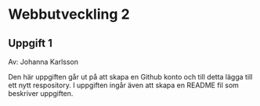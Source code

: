 # Webbutveckling 2

## Uppgift 1
Av: Johanna Karlsson

Den här uppgiften går ut på att skapa en Github konto och till detta lägga till ett nytt respository. I uppgiften ingår även att skapa en README fil som beskriver uppgiften. 